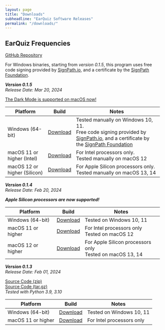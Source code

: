 ```yaml
---
layout: page
title: "Downloads"
subheadline: "EarQuiz Software Releases"
permalink: "/downloads/"
---
```


## EarQuiz Frequencies

[GitHub Repository](https://github.com/Gdalik/EarQuiz_Frequencies) <br/>

For Windows binaries, starting from *version 0.1.5*, this program uses free code signing provided by [SignPath.io][9], and a certificate by the [SignPath Foundation][10].

***Version 0.1.5***<br/>
*Release Date: Mar 20, 2024*

[The Dark Mode is supported on macOS now!](https://youtu.be/QNEA4jI1jw4)

| Platform                     | Build         | Notes                                                                                                                                       |
|------------------------------|---------------|---------------------------------------------------------------------------------------------------------------------------------------------|
| Windows (64-bit)             | [Download][6] | Tested manually on Windows 10, 11. <br/> Free code signing provided by [SignPath.io][9], and a certificate by the [SignPath Foundation][10] |
| macOS 11 or higher (Intel)   | [Download][7] | For Intel processors only. <br/> Tested manually on macOS 12                                                                                |
| macOS 12 or higher (Silicon) | [Download][8] | For Apple Silicon processors only. <br/> Tested manually on macOS 13, 14                                                                    |

***Version 0.1.4***<br/>
*Release Date: Feb 20, 2024*

***Apple Silicon processors are now supported!***


| Platform           | Build         | Notes                                                          |
|--------------------|---------------|----------------------------------------------------------------|
| Windows (64-bit)   | [Download][3] | Tested on Windows 10, 11                                       |
| macOS 11 or higher | [Download][4] | For Intel processors only <br/> Tested on macOS 12             |
| macOS 12 or higher | [Download][5] | For Apple Silicon processors only <br/> Tested on macOS 13, 14 |


***Version 0.1.3***<br/>
*Release Date: Feb 01, 2024*

[Source Code (zip)](https://github.com/Gdalik/EarQuiz_Frequencies/archive/refs/tags/EarQuiz_Frequencies-v0.1.3.zip) <br/>
[Source Code (tar.gz)](https://github.com/Gdalik/EarQuiz_Frequencies/archive/refs/tags/EarQuiz_Frequencies-v0.1.3.tar.gz) <br/>
*Tested with Python 3.9, 3.10*

| Platform | Build         | Notes                       |
|----------|---------------|-----------------------------|
|Windows (64-bit) | [Download][1] | Tested on Windows 10, 11    |
| macOS 11 or higher | [Download][2] | For Intel processors only   |

[1]: https://github.com/Gdalik/EarQuiz_Frequencies/releases/download/EarQuiz_Frequencies-v0.1.3/eqfreq_v0.1.3.build-9.exe
[2]: https://github.com/Gdalik/EarQuiz_Frequencies/releases/download/EarQuiz_Frequencies-v0.1.3/EarQuiz.Frequencies.v0.1.3.pkg
[3]: https://github.com/Gdalik/EarQuiz_Frequencies/releases/download/EarQuiz_Frequencies-v0.1.4/eqfreq_v0.1.4-Windows.exe
[4]: https://github.com/Gdalik/EarQuiz_Frequencies/releases/download/EarQuiz_Frequencies-v0.1.4/EarQuiz_Frequencies-v0.1.4-macOS-Intel.pkg
[5]: https://github.com/Gdalik/EarQuiz_Frequencies/releases/download/EarQuiz_Frequencies-v0.1.4/EarQuiz_Frequencies-v0.1.4-macOS-Silicon.dmg
[6]: https://github.com/Gdalik/EarQuiz_Frequencies/releases/download/EarQuiz_Frequencies-v0.1.5/eqfreq_v0.1.5-Windows.exe
[7]: https://github.com/Gdalik/EarQuiz_Frequencies/releases/download/EarQuiz_Frequencies-v0.1.5/EarQuiz_Frequencies_v0.1.5-macOS-Intel.pkg
[8]: https://github.com/Gdalik/EarQuiz_Frequencies/releases/download/EarQuiz_Frequencies-v0.1.5/EarQuiz_Frequencies_v0.1.5-macOS-Silicon.dmg
[9]: https://signpath.io/
[10]: https://signpath.org/